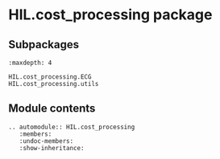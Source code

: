 # HIL.cost_processing package

## Subpackages

```{toctree}
:maxdepth: 4

HIL.cost_processing.ECG
HIL.cost_processing.utils
```

## Module contents

```{eval-rst}
.. automodule:: HIL.cost_processing
   :members:
   :undoc-members:
   :show-inheritance:
```
